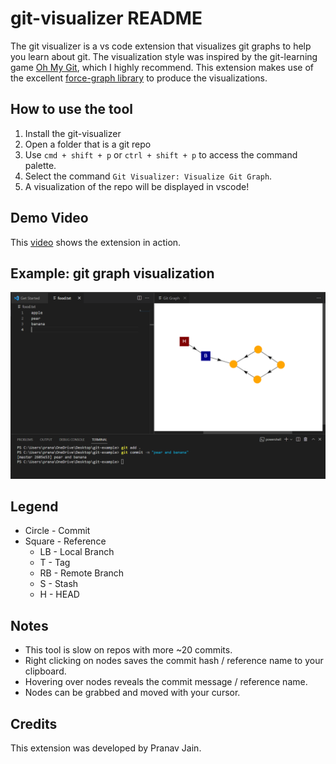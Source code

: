 # git-visualizer README

The git visualizer is a vs code extension that visualizes git graphs to help you learn about git. The visualization style was inspired by the git-learning game [Oh My Git](https://ohmygit.org/), which I highly recommend. This extension makes use of the excellent [force-graph library](https://www.npmjs.com/package/force-graph) to produce the visualizations.

## How to use the tool

1. Install the git-visualizer
2. Open a folder that is a git repo
3. Use `cmd + shift + p` or `ctrl + shift + p` to access the command palette.
4. Select the command `Git Visualizer: Visualize Git Graph`.
5. A visualization of the repo will be displayed in vscode!

## Demo Video

This [video](https://www.youtube.com/watch?v=JCpiVWqUxvY) shows the extension in action.

## Example: git graph visualization

![](/images/git_graph.PNG)

## Legend

- Circle - Commit
- Square - Reference
  - LB - Local Branch
  - T - Tag
  - RB - Remote Branch
  - S - Stash
  - H - HEAD

## Notes

- This tool is slow on repos with more ~20 commits.
- Right clicking on nodes saves the commit hash / reference name to your clipboard.
- Hovering over nodes reveals the commit message / reference name.
- Nodes can be grabbed and moved with your cursor.

## Credits

This extension was developed by Pranav Jain.
